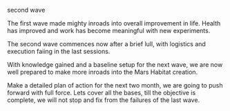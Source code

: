 second wave 

The first wave made mighty inroads into overall improvement in life. 
Health has improved and work has become meaningful with new experiments. 

The second wave commences now after a brief lull, with logistics and execution faiing in the last sessions. 

With knowledge gained and a baseline setup for the next wave, we are now well prepared to make more inroads into the Mars Habitat creation.

Make a detailed plan of action for the next two month, we are going to push forward with full force. Lets cover all the bases, till the objective is complete, we will not stop and fix from the failures of the last wave.
